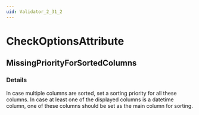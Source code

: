 ```yaml
---
uid: Validator_2_31_2
---
```


# CheckOptionsAttribute

## MissingPriorityForSortedColumns

<!-- Description, Properties, ... sections are auto-generated. -->
<!-- REPLACE ME AUTO-GENERATION -->

### Details

In case multiple columns are sorted, set a sorting priority for all these columns. In case at least one of the displayed columns is a datetime column, one of these columns should be set as the main column for sorting.

<!-- Uncomment to add example code -->
<!--### Example code-->

